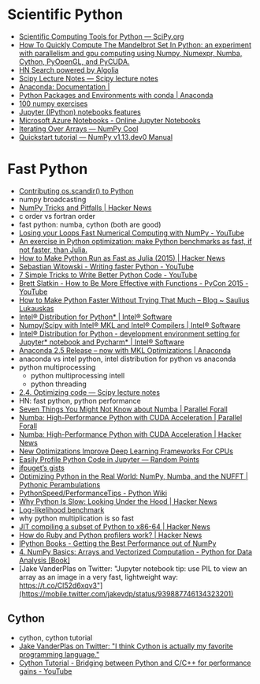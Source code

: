 # Scientific Python
- [Scientific Computing Tools for Python — SciPy.org](https://www.scipy.org/about.html)
- [How To Quickly Compute The Mandelbrot Set In Python: an experiment with parallelism and gpu computing using Numpy, Numexpr, Numba, Cython, PyOpenGL, and PyCUDA.](https://gist.github.com/jfpuget/60e07a82dece69b011bb)
- [HN Search powered by Algolia](https://hn.algolia.com/?query=numpy&sort=byPopularity&prefix&page=0&dateRange=all&type=story)
- [Scipy Lecture Notes — Scipy lecture notes](http://www.scipy-lectures.org/)
- [Anaconda: Documentation |](https://docs.anaconda.com/)
- [Python Packages and Environments with conda | Anaconda](https://www.anaconda.com/blog/developer-blog/python-packages-and-environments-conda/)
- [100 numpy exercises](http://www.labri.fr/perso/nrougier/teaching/numpy.100/index.html)
- [Jupyter (IPython) notebooks features](https://arogozhnikov.github.io/2016/09/10/jupyter-features.html)
- [Microsoft Azure Notebooks - Online Jupyter Notebooks](https://notebooks.azure.com/rheartpython/libraries/PythonDS101)
- [Iterating Over Arrays — NumPy Cool](https://docs.scipy.org/doc/numpy/reference/arrays.nditer.html)
- [Quickstart tutorial — NumPy v1.13.dev0 Manual](https://docs.scipy.org/doc/numpy-dev/user/quickstart.html)

# Fast Python
- [Contributing os.scandir() to Python](http://benhoyt.com/writings/scandir/)
- numpy broadcasting
- [NumPy Tricks and Pitfalls | Hacker News](https://news.ycombinator.com/item?id=15996077)
- c order vs fortran order
- fast python: numba, cython (both are good)
- [Losing your Loops Fast Numerical Computing with NumPy - YouTube](https://www.youtube.com/watch?v=EEUXKG97YRw)
- [An exercise in Python optimization: make Python benchmarks as fast, if not faster, than Julia.](https://gist.github.com/jfpuget/b53f1e15a37aba5944ad)
- [How to Make Python Run as Fast as Julia (2015) | Hacker News](https://news.ycombinator.com/item?id=15121520)
- [Sebastian Witowski - Writing faster Python - YouTube](https://www.youtube.com/watch?v=YjHsOrOOSuI)
- [7 Simple Tricks to Write Better Python Code - YouTube](https://www.youtube.com/watch?v=VBokjWj_cEA)
- [Brett Slatkin - How to Be More Effective with Functions - PyCon 2015 - YouTube](https://www.youtube.com/watch?v=WjJUPxKB164)
- [How to Make Python Faster Without Trying That Much – Blog ~ Saulius Lukauskas](http://lukauskas.co.uk/articles/2014/02/12/how-to-make-python-faster-without-trying-that-much/)
- [Intel® Distribution for Python* | Intel® Software](https://software.intel.com/en-us/distribution-for-python)
- [Numpy/Scipy with Intel® MKL and Intel® Compilers | Intel® Software](https://software.intel.com/en-us/articles/numpyscipy-with-intel-mkl)
- [Intel® Distribution for Python - development environment setting for Jupyter* notebook and Pycharm* | Intel® Software](https://software.intel.com/en-us/articles/intel-distribution-for-python-development-environment-setting-for-jupyter-notebook-and)
- [Anaconda 2.5 Release – now with MKL Optimizations | Anaconda](https://www.anaconda.com/blog/developer-blog/anaconda-25-release-now-mkl-optimizations/)
- anaconda vs intel python, intel distribution for python vs anaconda
- python multiprocessing
    - python multiprocessing intell
    - python threading
- [2.4. Optimizing code — Scipy lecture notes](http://www.scipy-lectures.org/advanced/optimizing/index.html)
- HN: fast python, python performance
- [Seven Things You Might Not Know about Numba | Parallel Forall](https://devblogs.nvidia.com/parallelforall/seven-things-numba/)
- [Numba: High-Performance Python with CUDA Acceleration | Parallel Forall](https://devblogs.nvidia.com/parallelforall/numba-python-cuda-acceleration/)
- [Numba: High-Performance Python with CUDA Acceleration | Hacker News](https://news.ycombinator.com/item?id=15301766)
- [New Optimizations Improve Deep Learning Frameworks For CPUs](https://www.nextplatform.com/2017/10/13/new-optimizations-improve-deep-learning-frameworks-cpus/)
- [Easily Profile Python Code in Jupyter — Random Points](http://mortada.net/easily-profile-python-code-in-jupyter.html)
- [jfpuget’s gists](https://gist.github.com/jfpuget)
- [Optimizing Python in the Real World: NumPy, Numba, and the NUFFT | Pythonic Perambulations](http://jakevdp.github.io/blog/2015/02/24/optimizing-python-with-numpy-and-numba/#Making-Code-Faster:-Line-Profiling)
- [PythonSpeed/PerformanceTips - Python Wiki](https://wiki.python.org/moin/PythonSpeed/PerformanceTips)
- [Why Python Is Slow: Looking Under the Hood | Hacker News](https://news.ycombinator.com/item?id=15548904)
- [Log-likelihood benchmark](https://arogozhnikov.github.io/2015/09/08/SpeedBenchmarks.html)
- why python multiplication is so fast
- [JIT compiling a subset of Python to x86-64 | Hacker News](https://news.ycombinator.com/item?id=15750700)
- [How do Ruby and Python profilers work? | Hacker News](https://news.ycombinator.com/item?id=15954042)
- [IPython Books - Getting the Best Performance out of NumPy](http://ipython-books.github.io/featured-01/)
- [4. NumPy Basics: Arrays and Vectorized Computation - Python for Data Analysis [Book]](https://www.safaribooksonline.com/library/view/python-for-data/9781449323592/ch04.html)
- [Jake VanderPlas on Twitter: "Jupyter notebook tip: use PIL to view an array as an image in a very fast, lightweight way: https://t.co/Cl52d6xqv3"](https://mobile.twitter.com/jakevdp/status/939887746134323201)

## Cython
- cython, cython tutorial
- [Jake VanderPlas on Twitter: "I think Cython is actually my favorite programming language."](https://twitter.com/jakevdp/status/940602097648656390)
- [Cython Tutorial - Bridging between Python and C/C++ for performance gains - YouTube](https://www.youtube.com/watch?v=mXuEoqK4bEc)
